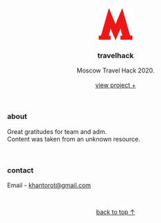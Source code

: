 <br />
<div align="center">
  <a href="#top">
    <img src="content/icons/shortcut.png" alt="logo" width="80" height="80">
  </a>

  <h3 align="center">travelhack</h3>

  <p align="center">
    Moscow Travel Hack 2020.
    <br />
    <br />
    <a href="https://khantorot.github.io/travelhack">view project +</a>
  </p>
</div>
<br />





### about

Great gratitudes for team and adm.  
Content was taken from an unknown resource.  



<br />



### contact

Email - khantorot@gmail.com





<br />
<p align="center"><a href="#top">back to top ↑</a></p>
